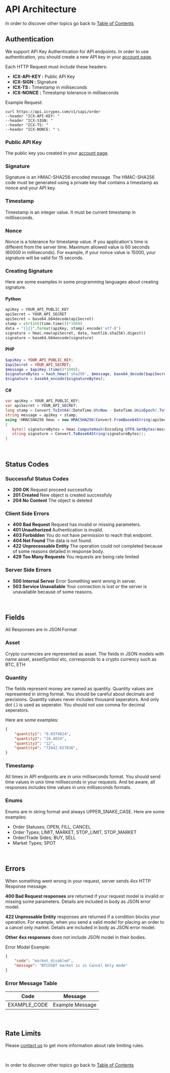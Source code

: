# API Architecture

In order to discover other topics go back to [Table of Contents](README.md)

## Authentication

We support API Key Authentication for API endpoints. In order to use authentication, you should create a new API key in your [account page](https://www.icrypex.com/account/api-management).

Each HTTP Request must include these headers:

- **ICX-API-KEY :** Public API Key
- **ICX-SIGN :** Signature
- **ICX-TS :** Timestamp in milliseconds
- **ICX-NONCE :** Timestamp tolerance in milliseconds

Example Request:

```
curl https://api.icrypex.com/v1/sapi/order
--header "ICX-API-KEY: "
--header "ICX-SIGN: "
--header "ICX-TS: "
--header "ICX-NONCE: " \
```

### Public API Key

The public key you created in your [account page](https://www.icrypex.com/account/api-management).

### Signature

Signature is an HMAC-SHA256 encoded message. The HMAC-SHA256 code must be generated using a private key that contains a timestamp as nonce and your API key.

### Timestamp

Timestamp is an integer value. It must be current timestamp in millliseconds.

### Nonce

Nonce is a tolerance for timestamp value. If you application's time is different from the server time. Maximum allowed value is 60 seconds (60000 in milliseconds). For example, if your nonce value is 15000, your signature will be valid for 15 seconds.

### Creating Signature

Here are some examples in some programming languages about creating signature.

#### Python

```python
apiKey = YOUR_API_PUBLIC_KEY
apiSecret = YOUR_API_SECRET
apiSecret = base64.b64decode(apiSecret)
stamp = str(int(time.time())*1000)
data = "{}{}".format(apiKey, stamp).encode('utf-8')
signature = hmac.new(apiSecret, data, hashlib.sha256).digest()
signature = base64.b64encode(signature)
```

#### PHP

```php
$apiKey = YOUR_API_PUBLIC_KEY;
$apiSecret = YOUR_API_SECRET;
$message = $apiKey.(time()*1000);
$signatureBytes = hash_hmac('sha256', $message, base64_decode($apiSecret), true);
$signature = base64_encode($signatureBytes);
```

#### C#

```cs
var apiKey = YOUR_API_PUBLIC_KEY;
var apiSecret = YOUR_API_SECRET;
long stamp = Convert.ToInt64((DateTime.UtcNow - DateTime.UnixEpoch).TotalMilliseconds);
string message = apiKey + stamp;
using (HMACSHA256 hmac = new HMACSHA256(Convert.FromBase64String(apiSecret)))
{
   byte[] signatureBytes = hmac.ComputeHash(Encoding.UTF8.GetBytes(message));
   string signature = Convert.ToBase64String(signatureBytes));
}
```

<br />

## Status Codes

### Successful Status Codes

- **200 OK** Request proceed successfuly
- **201 Created** New object is created successfuly
- **204 No Content** The object is deleted

### Client Side Errors

- **400 Bad Request** Request has invalid or missing parameters.
- **401 Unauthorized** Authentication is invalid.
- **403 Forbidden** You do not have permission to reach that endpoint.
- **404 Not Found** The data is not found.
- **422 Unprocessable Entity** The operation could not completed because of some reasons detailed in response body.
- **429 Too Many Requests** You requests are being rate limited

### Server Side Errors

- **500 Internal Server** Error Something went wrong in server.
- **503 Service Unavailable** Your connection is lost or the server is unavailable because of some reasons.

<br />

## Fields

All Responses are in JSON Format

### Asset

Crypto currencies are represented as asset. The fields in JSON models with name asset, assetSymbol etc, corresponds to a crypto currency such as BTC, ETH

### Quantity

The fields represent money are named as quantity. Quantity values are represented in string format. You should be careful about decimals and precisions. Quantity values never includes thousand seperators. And only dot (.) is used as seperator. You should not use comma for decimal seperators.

Here are some examples:

```json
{
    "quantity1": "0.0374024",
    "quantity2": "24.4024",
    "quantity3": "12",
    "quantity4": "72642.027836",
}
```

### Timestamp

All times in API endpoints are in unix milliseconds format. You should send time values in unix time milliseconds in your requests. And be aware, all responses includes time values in unix milliseconds formats.

### Enums

Enums are in string format and always UPPER_SNAKE_CASE. Here are some examples:
- Order Statuses; OPEN, FILL, CANCEL
- Order Types; LIMIT, MARKET, STOP_LIMIT, STOP_MARKET
- Order/Trade Sides; BUY, SELL
- Market Types; SPOT

<br />

## Errors

When something went wrong in your request, server sends 4xx HTTP Response message.

**400 Bad Request responses** are returned if your request model is invalid or missing some parameters. Details are included in body as JSON error model.

**422 Unprossable Entity** responses are returned if a condition blocks your operation. For example, when you send a valid model for placing an order to a cancel only market. Details are included in body as JSON error model.

**Other 4xx responses** does not include JSON model in their bodies.

Error Model Example:

```json
{
    "code": "market_disabled",
    "message": "BTCUSDT market is in Cancel Only mode"
}
```

### Error Message Table

| Code | Message |
| --- | ----------- |
| EXAMPLE_CODE | Example Message |

<br />

## Rate Limits

Please [contact us](https://www.icrypex.com/corporate/contact-form) to get more information about rate limiting rules.


<br />

In order to discover other topics go back to [Table of Contents](README.md)
